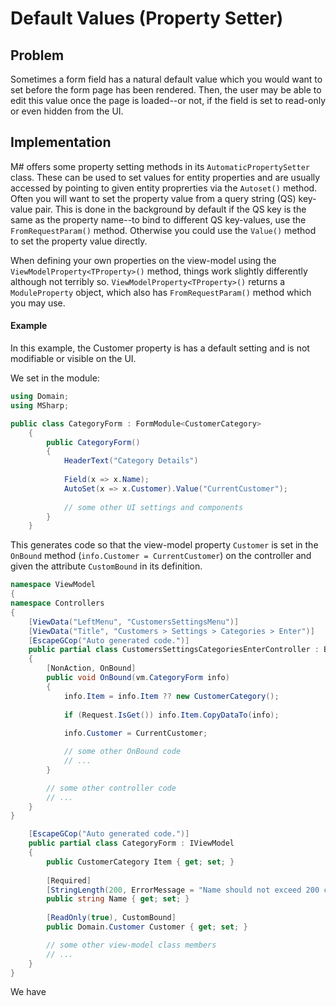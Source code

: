 # Default Values (Property Setter)

## Problem

Sometimes a form field has a natural default value which you would want to set
before the form page has been rendered. Then, the user may be able to edit this
value once the page is loaded--or not, if the field is set to read-only or even
hidden from the UI.

## Implementation
M# offers some property setting methods in its `AutomaticPropertySetter` class. These
can be used to set values for entity properties and are usually accessed by pointing to given
entity proprerties via the `Autoset()` method. Often you will want to set the property value
from a query string (QS) key-value pair. This is done in the background by default 
if the QS key is the same as the property name--to bind to different QS key-values, use the 
`FromRequestParam()` method. Otherwise you could use the `Value()` method to set the property 
value directly.

[//]: # (AutomaticPropertySetter.Value &AutomaticPropertySetter.FromRequestParam--->CustomBound attribute in the view-model definition)
[//]: # (ModuleProperty.FromRequestParam--->FromQuery attribute in the view-model definition)

When defining your own properties on the view-model using the `ViewModelProperty<TProperty>()` method,
things work slightly differently although not terribly so. `ViewModelProperty<TProperty>()` 
returns a `ModuleProperty` object, which also has  `FromRequestParam()` 
method which you may use.


#### Example
In this example, the Customer property is has a default setting and 
is not modifiable or visible on the UI.

We set in the module:

```csharp
using Domain;
using MSharp;

public class CategoryForm : FormModule<CustomerCategory>
    {
        public CategoryForm()
        {
            HeaderText("Category Details")
            
            Field(x => x.Name);
            AutoSet(x => x.Customer).Value("CurrentCustomer");
            
            // some other UI settings and components
        }
    }
```

This generates code so that the view-model property `Customer` is set in the
`OnBound` method (`info.Customer = CurrentCustomer`) on the controller and 
given the attribute `CustomBound` in its definition.

```csharp
namespace ViewModel
{
namespace Controllers
{
    [ViewData("LeftMenu", "CustomersSettingsMenu")]
    [ViewData("Title", "Customers > Settings > Categories > Enter")]
    [EscapeGCop("Auto generated code.")]
    public partial class CustomersSettingsCategoriesEnterController : BaseController
    {
        [NonAction, OnBound]
        public void OnBound(vm.CategoryForm info)
        {
            info.Item = info.Item ?? new CustomerCategory();
            
            if (Request.IsGet()) info.Item.CopyDataTo(info);
            
            info.Customer = CurrentCustomer;

            // some other OnBound code
            // ...
        }

        // some other controller code
        // ...
    }
}

    [EscapeGCop("Auto generated code.")]
    public partial class CategoryForm : IViewModel
    {
        public CustomerCategory Item { get; set; }
        
        [Required]
        [StringLength(200, ErrorMessage = "Name should not exceed 200 characters.")]
        public string Name { get; set; }
        
        [ReadOnly(true), CustomBound]
        public Domain.Customer Customer { get; set; }

        // some other view-model class members
        // ...
    }
}
```

We have
